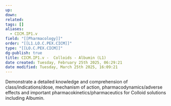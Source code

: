 ```yaml
---
up: 
down: 
related: 
tags: []
aliases:
  - CICM.IP1.v
field: "[[Pharmacology]]"
order: "[[L1.LO.C.PEX.CICM]]"
type: "[[LO.C.PEX.CICM]]"
dg-publish: true
title: CICM.IP1.v -  Colloids - Albumin (L1)
date created: Tuesday, February 25th 2025, 06:29:21
date modified: Tuesday, March 25th 2025, 16:09:21
---
```


Demonstrate a detailed knowledge and comprehension of class/indications/dose, mechanism of action, pharmacodynamics/adverse effects and important pharmacokinetics/pharmaceutics for Colloid solutions including Albumin.
